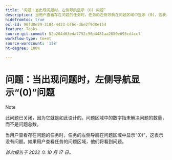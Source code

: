 ```yaml
---
title: ‘问题：当出现问题时，左侧导航显示 (0) 问题’
description: 当用户查看存在问题的任务时，任务的左侧导航在问题区域中显示 (0)，这表示没有问题。如果用户查看任务的问题区域，他们将看到问题。
hidefromtoc: true
exl-id: 96fd8e29-3184-4423-bf6e-dbe2f9d8e154
feature: Tasks
source-git-commit: 52b204d63eda7752c90a4481aa2050e695cd4cc7
workflow-type: tm+mt
source-wordcount: '138'
ht-degree: 100%

---
```


# 问题：当出现问题时，左侧导航显示“(0)”问题

>[!NOTE]
>
>此问题已关闭，因为它就是如此设计的。问题区域中的数字指未解决问题的数量，而不是问题总数。

当用户查看存在问题的任务时，任务的左侧导航在问题区域中显示“(0)”，这表示没有问题。如果用户查看任务的问题区域，他们将看到问题。

_首次报告于 2022 年 10 月 17 日。_
